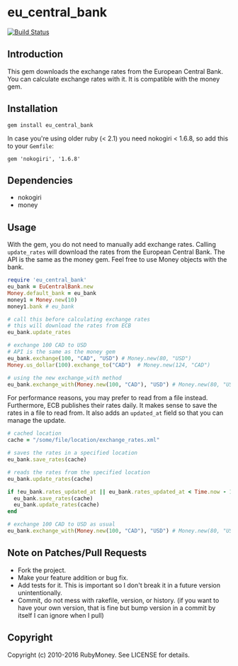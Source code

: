 # eu_central_bank

[![Build Status](https://travis-ci.org/RubyMoney/eu_central_bank.svg?branch=master)](https://travis-ci.org/RubyMoney/eu_central_bank)

## Introduction

This gem downloads the exchange rates from the European Central Bank. You can calculate exchange rates with it. It is compatible with the money gem.

## Installation

```
gem install eu_central_bank
```

In case you're using older ruby (< 2.1) you need nokogiri < 1.6.8, so add this to your `Gemfile`:

```
gem 'nokogiri', '1.6.8'
```

## Dependencies

- nokogiri
- money

## Usage

With the gem, you do not need to manually add exchange rates. Calling `update_rates` will download the rates from the European Central Bank. The API is the same as the money gem. Feel free to use Money objects with the bank.

``` ruby
require 'eu_central_bank'
eu_bank = EuCentralBank.new
Money.default_bank = eu_bank
money1 = Money.new(10)
money1.bank # eu_bank

# call this before calculating exchange rates
# this will download the rates from ECB
eu_bank.update_rates

# exchange 100 CAD to USD
# API is the same as the money gem
eu_bank.exchange(100, "CAD", "USD") # Money.new(80, "USD")
Money.us_dollar(100).exchange_to("CAD")  # Money.new(124, "CAD")

# using the new exchange_with method
eu_bank.exchange_with(Money.new(100, "CAD"), "USD") # Money.new(80, "USD")
```

For performance reasons, you may prefer to read from a file instead. Furthermore, ECB publishes their rates daily. It makes sense to save the rates in a file to read from. It also adds an `updated_at` field so that you can manage the update.

``` ruby
# cached location
cache = "/some/file/location/exchange_rates.xml"

# saves the rates in a specified location
eu_bank.save_rates(cache)

# reads the rates from the specified location
eu_bank.update_rates(cache)

if !eu_bank.rates_updated_at || eu_bank.rates_updated_at < Time.now - 1.days
  eu_bank.save_rates(cache)
  eu_bank.update_rates(cache)
end

# exchange 100 CAD to USD as usual
eu_bank.exchange_with(Money.new(100, "CAD"), "USD") # Money.new(80, "USD")
```

## Note on Patches/Pull Requests

- Fork the project.
- Make your feature addition or bug fix.
- Add tests for it. This is important so I don't break it in a  future version unintentionally.
- Commit, do not mess with rakefile, version, or history. (if you want to have your own version, that is fine but bump version in a commit by itself I can ignore when I pull)

## Copyright

Copyright (c) 2010-2016 RubyMoney. See LICENSE for details.

